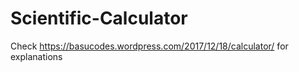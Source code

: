 # Scientific-Calculator
Check https://basucodes.wordpress.com/2017/12/18/calculator/ for explanations
